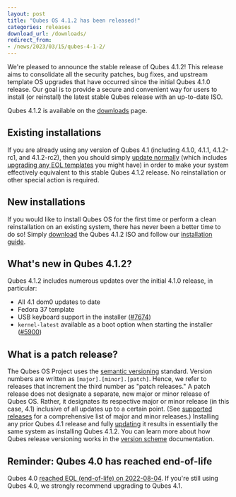 ```yaml
---
layout: post
title: "Qubes OS 4.1.2 has been released!"
categories: releases
download_url: /downloads/
redirect_from:
- /news/2023/03/15/qubes-4-1-2/
---
```


We're pleased to announce the stable release of Qubes 4.1.2! This release aims to consolidate all the security patches, bug fixes, and upstream template OS upgrades that have occurred since the initial Qubes 4.1.0 release. Our goal is to provide a secure and convenient way for users to install (or reinstall) the latest stable Qubes release with an up-to-date ISO.

Qubes 4.1.2 is available on the [downloads](/downloads/) page.


## Existing installations

If you are already using any version of Qubes 4.1 (including 4.1.0, 4.1.1, 4.1.2-rc1, and 4.1.2-rc2), then you should simply [update normally](/doc/how-to-update/) (which includes [upgrading any EOL templates](/doc/how-to-update/#upgrading-to-avoid-eol) you might have) in order to make your system effectively equivalent to this stable Qubes 4.1.2 release. No reinstallation or other special action is required.


## New installations

If you would like to install Qubes OS for the first time or perform a clean reinstallation on an existing system, there has never been a better time to do so! Simply [download](/downloads/) the Qubes 4.1.2 ISO and follow our [installation guide](/doc/installation-guide/).


## What's new in Qubes 4.1.2?

Qubes 4.1.2 includes numerous updates over the initial 4.1.0 release, in particular:

- All 4.1 dom0 updates to date
- Fedora 37 template
- USB keyboard support in the installer ([#7674](https://github.com/QubesOS/qubes-issues/issues/7674))
- `kernel-latest` available as a boot option when starting the installer ([#5900](https://github.com/QubesOS/qubes-issues/issues/5900))


## What is a patch release?

The Qubes OS Project uses the [semantic versioning](https://semver.org/) standard. Version numbers are written as `[major].[minor].[patch]`. Hence, we refer to releases that increment the third number as "patch releases." A patch release does not designate a separate, new major or minor release of Qubes OS. Rather, it designates its respective major or minor release (in this case, 4.1) inclusive of all updates up to a certain point. (See [supported releases](/doc/supported-releases/) for a comprehensive list of major and minor releases.) Installing any prior Qubes 4.1 release and fully [updating](/doc/how-to-update/) it results in essentially the same system as installing Qubes 4.1.2. You can learn more about how Qubes release versioning works in the [version scheme](/doc/version-scheme/) documentation.


## Reminder: Qubes 4.0 has reached end-of-life

Qubes 4.0 [reached EOL (end-of-life) on 2022-08-04](/news/2022/07/04/qubes-os-4-0-eol-on-2022-08-04/). If you're still using Qubes 4.0, we strongly recommend upgrading to Qubes 4.1.

